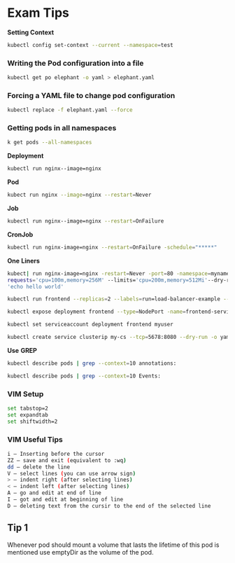 # Exam Tips

**Setting Context**

```bash
kubectl config set-context --current --namespace=test
```

### Writing the Pod configuration into a file

```bash
kubectl get po elephant -o yaml > elephant.yaml
```

### Forcing a YAML file to change pod configuration

```bash
kubectl replace -f elephant.yaml --force
```

### Getting pods in all namespaces

```bash
k get pods --all-namespaces
```

**Deployment**

```bash
kubectl run nginx--image=nginx
```

**Pod**

```bash
kubect run nginx --image=nginx --restart=Never
```

**Job**

```bash
kubectl run nginx--image=nginx --restart=OnFailure
```

**CronJob**

```bash
kubectl run nginx-image=nginx --restart=OnFailure -schedule="*****"
```

**One** **Liners**

```bash
kubect| run nginx-image=nginx -restart=Never -port=80 -namespace=myname --command --serviceaccount=mysal --env=HOSTNAME=local --labels=bu=finance,env=dev --
requests='cpu=100m,memory=256M' --limits='cpu=200m,memory=512Mi'--dry-run -o yaml -- /bin/sh -c
'echo hello world'

kubectl run frontend --replicas=2 --labels=run=load-balancer-example --image=busybox --port=8080

kubectl expose deployment frontend --type=NodePort -name=frontend-service --port=6262 -target-port=8080

kubectl set serviceaccount deployment frontend myuser

kubectl create service clusterip my-cs --tcp=5678:8080 --dry-run -o yaml
```

**Use** **GREP**

```bash
kubectl describe pods | grep --context=10 annotations:

kubectl describe pods | grep --context=10 Events:
```

### VIM Setup

```bash
set tabstop=2
set expandtab
set shiftwidth=2
```

### VIM Useful Tips

```bash
i — Inserting before the cursor
ZZ — save and exit (equivalent to :wq)
dd — delete the line
V — select lines (you can use arrow sign)
> — indent right (after selecting lines)
< — indent left (after selecting lines)
A — go and edit at end of line
I — got and edit at beginning of line
D — deleting text from the cursir to the end of the selected line
```

## Tip 1

Whenever pod should mount a volume that lasts the lifetime of this pod is mentioned use emptyDir as the volume of the pod.